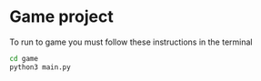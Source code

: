 # Game project


To run to game you must follow these instructions in the terminal

```sh
cd game
python3 main.py
```